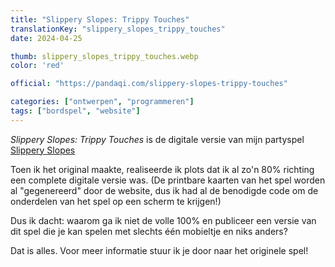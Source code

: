 ```yaml
---
title: "Slippery Slopes: Trippy Touches"
translationKey: "slippery_slopes_trippy_touches"
date: 2024-04-25

thumb: slippery_slopes_trippy_touches.webp
color: 'red'

official: "https://pandaqi.com/slippery-slopes-trippy-touches"

categories: ["ontwerpen", "programmeren"]
tags: ["bordspel", "website"]
---
```


_Slippery Slopes: Trippy Touches_ is de digitale versie van mijn partyspel [Slippery Slopes](/nl/ontwerpen/bordspel/slippery-slopes)

Toen ik het original maakte, realiseerde ik plots dat ik al zo'n 80% richting een complete digitale versie was. (De printbare kaarten van het spel worden al "gegenereerd" door de website, dus ik had al de benodigde code om de onderdelen van het spel op een scherm te krijgen!)

Dus ik dacht: waarom ga ik niet de volle 100% en publiceer een versie van dit spel die je kan spelen met slechts één mobieltje en niks anders?

Dat is alles. Voor meer informatie stuur ik je door naar het originele spel!